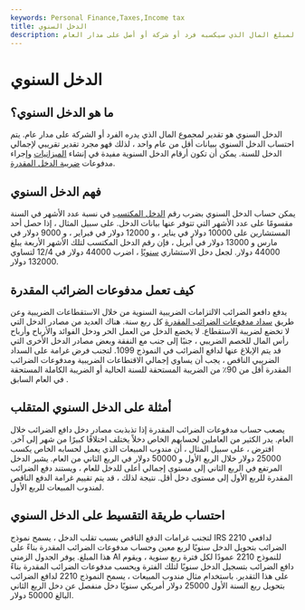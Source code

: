 ```yaml
---
keywords: Personal Finance,Taxes,Income tax
title: الدخل السنوي
description: الدخل السنوي هو تقدير لمبلغ المال الذي سيكسبه فرد أو شركة أو أصل على مدار العام.
---
```


# الدخل السنوي
## ما هو الدخل السنوي؟

الدخل السنوي هو تقدير لمجموع المال الذي يدره الفرد أو الشركة على مدار عام. يتم احتساب الدخل السنوي ببيانات أقل من عام واحد ، لذلك فهو مجرد تقدير تقريبي لإجمالي الدخل للسنة. يمكن أن تكون أرقام الدخل السنوية مفيدة في إنشاء [الميزانيات](/budget) وإجراء مدفوعات [ضريبة الدخل المقدرة](/incometax).

## فهم الدخل السنوي

يمكن حساب الدخل السنوي بضرب رقم [الدخل المكتسب](/earnedincome) في نسبة عدد الأشهر في السنة مقسومًا على عدد الأشهر التي تتوفر عنها بيانات الدخل. على سبيل المثال ، إذا حصل أحد المستشارين على 10000 دولار في يناير ، و 12000 دولار في فبراير ، و 9000 دولار في مارس و 13000 دولار في أبريل ، فإن رقم الدخل المكتسب لتلك الأشهر الأربعة يبلغ 44000 دولار. لجعل دخل الاستشاري [سنويًا](/annualize) ، اضرب 44000 دولار في 12/4 لتساوي 132000 دولار.

## كيف تعمل مدفوعات الضرائب المقدرة

يدفع دافعو الضرائب الالتزامات الضريبية السنوية من خلال الاستقطاعات الضريبية وعن طريق [سداد مدفوعات الضرائب المقدرة](/estimated-tax) كل ربع سنة. هناك العديد من مصادر الدخل التي لا تخضع لضريبة الاستقطاع. لا يخضع الدخل من العمل الحر ودخل الفوائد والأرباح وأرباح رأس المال للخصم الضريبي ، جنبًا إلى جنب مع النفقة وبعض مصادر الدخل الأخرى التي قد يتم الإبلاغ عنها لدافع الضرائب في النموذج 1099. لتجنب فرض غرامة على السداد الضريبي الناقص ، يجب أن يساوي إجمالي الاقتطاعات الضريبية ومدفوعات الضرائب المقدرة أقل من 90٪ من الضريبة المستحقة للسنة الحالية أو الضريبة الكاملة المستحقة في العام السابق .

## أمثلة على الدخل السنوي المتقلب

يصعب حساب مدفوعات الضرائب المقدرة إذا تذبذبت مصادر دخل دافع الضرائب خلال العام. يدر الكثير من العاملين لحسابهم الخاص دخلاً يختلف اختلافًا كبيرًا من شهر إلى آخر. افترض ، على سبيل المثال ، أن مندوب المبيعات الذي يعمل لحسابه الخاص يكسب 25000 دولار خلال الربع الأول و 50000 دولار في الربع الثاني من العام. يشير الدخل المرتفع في الربع الثاني إلى مستوى إجمالي أعلى للدخل للعام ، ويستند دفع الضرائب المقدرة للربع الأول إلى مستوى دخل أقل. نتيجة لذلك ، قد يتم تقييم غرامة الدفع الناقص لمندوب المبيعات للربع الأول.

## احتساب طريقة التقسيط على الدخل السنوي

لتجنب غرامات الدفع الناقص بسبب تقلب الدخل ، يسمح نموذج IRS 2210 لدافعي الضرائب بتحويل الدخل سنويًا لربع معين وحساب مدفوعات الضرائب المقدرة بناءً على هذا المبلغ. يوفر الجدول الزمني AI للنموذج 2210 عمودًا لكل فترة ربع سنوية ، ويقوم دافع الضرائب بتسجيل الدخل سنويًا لتلك الفترة ويحسب مدفوعات الضرائب المقدرة بناءً على هذا التقدير. باستخدام مثال مندوب المبيعات ، يسمح النموذج 2210 لدافع الضرائب بتحويل ربع السنة الأول 25000 دولار أمريكي سنويًا دخل منفصل عن دخل الربع الثاني البالغ 50000 دولار.

